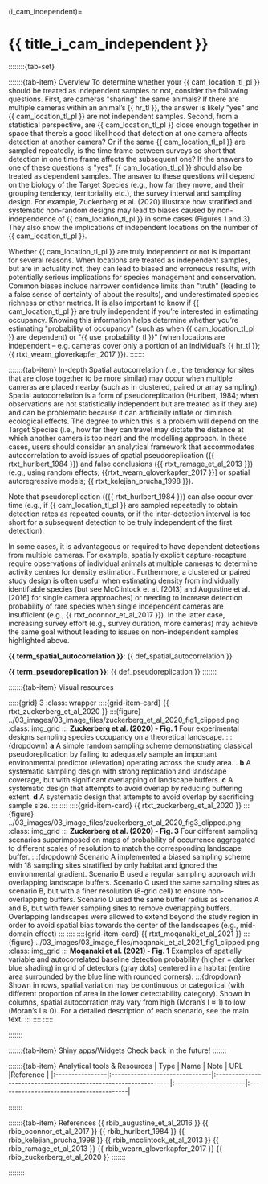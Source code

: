 ﻿---
jupytext:
  formats: md:myst
  text_representation:
    extension: .md
    format_name: myst
    format_version: 0.17.2 <!--0.13-->
    jupytext_version: 1.16.4 <!-- 6.5.4-->
kernelspec:
  display_name: Python 3
  language: python
  name: python3
editor_options:
  markdown:
    wrap: none
---
(i_cam_independent)=
# {{ title_i_cam_independent }}

<!--
:::{hint}
replace me with text
:::
-->

::::::::{tab-set}

:::::::{tab-item} Overview
To determine whether your {{ cam_location_tl_pl }} should be treated as independent samples or not, consider the following questions. First, are cameras "sharing" the same animals? If there are multiple cameras within an animal’s {{ hr_tl }}, the answer is likely "yes" and {{ cam_location_tl_pl }} are not independent samples. Second, from a statistical perspective, are {{ cam_location_tl_pl }} close enough together in space that there’s a good likelihood that detection at one camera affects detection at another camera? Or if the same {{ cam_location_tl_pl }} are sampled repeatedly, is the time frame between surveys so short that detection in one time frame affects the subsequent one? If the answers to one of these questions is "yes", {{ cam_location_tl_pl }} should also be treated as dependent samples. The answer to these questions will depend on the biology of the Target Species (e.g., how far they move, and their grouping tendency, territoriality etc.), the survey interval and sampling design. For example, Zuckerberg et al. (2020) illustrate how stratified and systematic non-random designs may lead to biases caused by non-independence of {{ cam_location_tl_pl }} in some cases (Figures 1 and 3). They also show the implications of independent locations on the number of {{ cam_location_tl_pl }}.

Whether {{ cam_location_tl_pl }} are truly independent or not is important for several reasons. When locations are treated as independent samples, but are in actuality not, they can lead to biased and erroneous results, with potentially serious implications for species management and conservation. Common biases include narrower confidence limits than "truth" (leading to a false sense of certainty of about the results), and underestimated species richness or other metrics. It is also important to know if {{ cam_location_tl_pl }} are truly independent if you’re interested in estimating occupancy. Knowing this information helps determine whether you’re estimating "probability of occupancy" (such as when {{ cam_location_tl_pl }} are dependent) or "{{ use_probability_tl }}" (when locations are independent – e.g. cameras cover only a portion of an individual’s {{ hr_tl }}; {{ rtxt_wearn_gloverkapfer_2017 }}).
:::::::

:::::::{tab-item} In-depth
Spatial autocorrelation (i.e., the tendency for sites that are close together to be more similar) may occur when multiple cameras are placed nearby (such as in clustered, paired or array sampling). Spatial autocorrelation is a form of pseudoreplication (Hurlbert, 1984; when observations are not statistically independent but are treated as if they are) and can be problematic because it can artificially inflate or diminish ecological effects. The degree to which this is a problem will depend on the Target Species (i.e., how far they can travel may dictate the distance at which another camera is too near) and the modelling approach. In these cases, users should consider an analytical framework that accommodates autocorrelation to avoid issues of spatial pseudoreplication ({{ rtxt_hurlbert_1984 }}) and false conclusions ({{ rtxt_ramage_et_al_2013 }}) (e.g., using random effects; {{rtxt_wearn_gloverkapfer_2017 }}] or spatial autoregressive models; {{ rtxt_kelejian_prucha_1998 }}).

Note that pseudoreplication (({{ rtxt_hurlbert_1984 }}) can also occur over time (e.g., if {{ cam_location_tl_pl }} are sampled repeatedly to obtain detection rates as repeated counts, or if the inter-detection interval is too short for a subsequent detection to be truly independent of the first detection).

In some cases, it is advantageous or required to have dependent detections from multiple cameras. For example, spatially explicit capture-recapture require observations of individual animals at multiple cameras to determine activity centres for density estimation. Furthermore, a clustered or paired study design is often useful when estimating density from individually identifiable species (but see McClintock et al. \[2013\] and Augustine et al. \[2016\] for single camera approaches) or needing to increase detection probability of rare species when single independent cameras are insufficient (e.g., {{ rtxt_oconnor_et_al_2017 }}). In the latter case, increasing survey effort (e.g., survey duration, more cameras) may achieve the same goal without leading to issues on non-independent samples highlighted above.

**{{ term_spatial_autocorrelation }}**: {{ def_spatial_autocorrelation }}

**{{ term_pseudoreplication }}**: {{ def_pseudoreplication }}
:::::::

:::::::{tab-item} Visual resources

:::::{grid} 3
:class: wrapper
::::{grid-item-card} {{ rtxt_zuckerberg_et_al_2020 }}
:::{figure} ../03_images/03_image_files/zuckerberg_et_al_2020_fig1_clipped.png
:class: img_grid
:::
**Zuckerberg et al. (2020) - Fig. 1** Four experimental designs sampling species occupancy on a theoretical landscape.
:::{dropdown}
**a** A simple random sampling scheme demonstrating classical pseudoreplication by failing to adequately sample an important environmental predictor (elevation) operating across the study area. . **b** A systematic sampling design with strong replication and landscape coverage, but with significant overlapping of landscape buffers. **c** A systematic design that attempts to avoid overlap by reducing buffering extent. **d** A systematic design that attempts to avoid overlap by sacrificing sample size.
:::
::::
::::{grid-item-card} {{ rtxt_zuckerberg_et_al_2020 }}
:::{figure} ../03_images/03_image_files/zuckerberg_et_al_2020_fig3_clipped.png
:class: img_grid
:::
**Zuckerberg et al. (2020) - Fig. 3** Four different sampling scenarios superimposed on maps of probability of occurrence aggregated to different scales of resolution to match the corresponding landscape buffer.
:::{dropdown}
Scenario A implemented a biased sampling scheme with 18 sampling sites stratified by only habitat and ignored the environmental gradient. Scenario B used a regular sampling approach with overlapping landscape buffers. Scenario C used the same sampling sites as scenario B, but with a finer resolution (8-grid cell) to ensure non-overlapping buffers. Scenario D used the same buffer radius as scenarios A and B, but with fewer sampling sites to remove overlapping buffers. Overlapping landscapes were allowed to extend beyond the study region in order to avoid spatial bias towards the center of the landscapes (e.g., mid-domain effect)
:::
::::
::::{grid-item-card} {{ rtxt_moqanaki_et_al_2021 }}
:::{figure} ../03_images/03_image_files/moqanaki_et_al_2021_fig1_clipped.png
:class: img_grid
:::
**Moqanaki et al. (2021) - Fig. 1** Examples of spatially variable and autocorrelated baseline detection probability (higher = darker blue shading) in grid of detectors (gray dots) centered in a habitat (entire area surrounded by the blue line with rounded corners).
:::{dropdown}
Shown in rows, spatial variation may be continuous or categorical (with different proportion of area in the lower detectability category). Shown in columns, spatial autocorration may vary from high (Moran’s I ≈ 1) to low (Moran’s I ≈ 0). For a detailed description of each scenario, see the main text.
:::
::::
:::::

:::::::

:::::::{tab-item} Shiny apps/Widgets
Check back in the future!
:::::::

:::::::{tab-item} Analytical tools & Resources
| Type | Name | Note | URL |Reference |
|:----------------|:-------------------------------|:----------------------------------------------------------------|:----------------------|:----------------------------------------|
<!-- END_RESOURCE_TABLE -->
:::::::

:::::::{tab-item} References
{{ rbib_augustine_et_al_2016 }}
{{ rbib_oconnor_et_al_2017 }}
{{ rbib_hurlbert_1984 }}
{{ rbib_kelejian_prucha_1998 }}
{{ rbib_mcclintock_et_al_2013 }}
{{ rbib_ramage_et_al_2013 }}
{{ rbib_wearn_gloverkapfer_2017 }}
{{ rbib_zuckerberg_et_al_2020 }}
:::::::

::::::::

